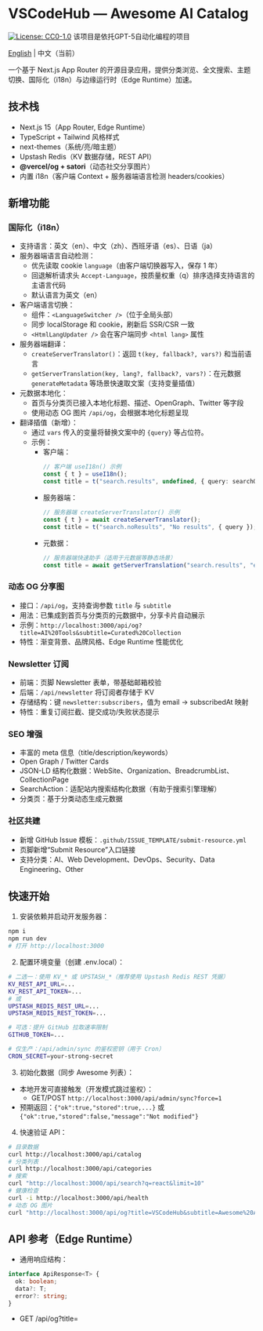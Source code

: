 # VSCodeHub — Awesome AI Catalog
[![License: CC0-1.0](https://img.shields.io/badge/License-CC0_1.0-lightgrey.svg)](https://creativecommons.org/publicdomain/zero/1.0/)
该项目是依托GPT-5自动化编程的项目

[English](./README.md) | 中文（当前）

一个基于 Next.js App Router 的开源目录应用，提供分类浏览、全文搜索、主题切换、国际化（i18n）与边缘运行时（Edge Runtime）加速。

## 技术栈
- Next.js 15（App Router, Edge Runtime）
- TypeScript + Tailwind 风格样式
- next-themes（系统/亮/暗主题）
- Upstash Redis（KV 数据存储，REST API）
- **@vercel/og + satori**（动态社交分享图片）
- 内置 i18n（客户端 Context + 服务器端语言检测 headers/cookies）

## 新增功能
### 国际化（i18n）
- 支持语言：英文（en）、中文（zh）、西班牙语（es）、日语（ja）
- 服务器端语言自动检测：
  - 优先读取 cookie `language`（由客户端切换器写入，保存 1 年）
  - 回退解析请求头 `Accept-Language`，按质量权重（q）排序选择支持语言的主语言代码
  - 默认语言为英文（en）
- 客户端语言切换：
  - 组件：`<LanguageSwitcher />`（位于全局头部）
  - 同步 localStorage 和 cookie，刷新后 SSR/CSR 一致
  - `<HtmlLangUpdater />` 会在客户端同步 `<html lang>` 属性
- 服务器端翻译：
  - `createServerTranslator()`：返回 `t(key, fallback?, vars?)` 和当前语言
  - `getServerTranslation(key, lang?, fallback?, vars?)`：在元数据 `generateMetadata` 等场景快速取文案（支持变量插值）
- 元数据本地化：
  - 首页与分类页已接入本地化标题、描述、OpenGraph、Twitter 等字段
  - 使用动态 OG 图片 `/api/og`，会根据本地化标题呈现
- 翻译插值（新增）：
  - 通过 `vars` 传入的变量将替换文案中的 `{query}` 等占位符。
  - 示例：
    - 客户端：
      ```ts
      // 客户端 useI18n() 示例
      const { t } = useI18n();
      const title = t("search.results", undefined, { query: searchQuery });
      ```
    - 服务器端：
      ```ts
      // 服务器端 createServerTranslator() 示例
      const { t } = await createServerTranslator();
      const title = t("search.noResults", "No results", { query });
      ```
    - 元数据：
      ```ts
      // 服务器端快速助手（适用于元数据等静态场景）
      const title = await getServerTranslation("search.results", "en", undefined, { query: "book" });
      ```

### 动态 OG 分享图
- 接口：`/api/og`，支持查询参数 `title` 与 `subtitle`
- 用法：已集成到首页与分类页的元数据中，分享卡片自动展示
- 示例：`http://localhost:3000/api/og?title=AI%20Tools&subtitle=Curated%20Collection`
- 特性：渐变背景、品牌风格、Edge Runtime 性能优化

### Newsletter 订阅
- 前端：页脚 Newsletter 表单，带基础邮箱校验
- 后端：`/api/newsletter` 将订阅者存储于 KV
- 存储结构：键 `newsletter:subscribers`，值为 email → subscribedAt 映射
- 特性：重复订阅拦截、提交成功/失败状态提示

### SEO 增强
- 丰富的 meta 信息（title/description/keywords）
- Open Graph / Twitter Cards
- JSON-LD 结构化数据：WebSite、Organization、BreadcrumbList、CollectionPage
- SearchAction：适配站内搜索结构化数据（有助于搜索引擎理解）
- 分类页：基于分类动态生成元数据

### 社区共建
- 新增 GitHub Issue 模板：`.github/ISSUE_TEMPLATE/submit-resource.yml`
- 页脚新增“Submit Resource”入口链接
- 支持分类：AI、Web Development、DevOps、Security、Data Engineering、Other

## 快速开始
1. 安装依赖并启动开发服务器：
```bash
npm i
npm run dev
# 打开 http://localhost:3000
```
2. 配置环境变量（创建 .env.local）：
```bash
# 二选一：使用 KV_* 或 UPSTASH_*（推荐使用 Upstash Redis REST 凭据）
KV_REST_API_URL=...
KV_REST_API_TOKEN=...
# 或
UPSTASH_REDIS_REST_URL=...
UPSTASH_REDIS_REST_TOKEN=...

# 可选：提升 GitHub 拉取速率限制
GITHUB_TOKEN=...

# 仅生产：/api/admin/sync 的鉴权密钥（用于 Cron）
CRON_SECRET=your-strong-secret
```
3. 初始化数据（同步 Awesome 列表）：
- 本地开发可直接触发（开发模式跳过鉴权）：
  - GET/POST `http://localhost:3000/api/admin/sync?force=1`
- 预期返回：`{"ok":true,"stored":true,...}` 或 `{"ok":true,"stored":false,"message":"Not modified"}`

4. 快速验证 API：
```bash
# 目录数据
curl http://localhost:3000/api/catalog
# 分类列表
curl http://localhost:3000/api/categories
# 搜索
curl "http://localhost:3000/api/search?q=react&limit=10"
# 健康检查
curl -i http://localhost:3000/api/health
# 动态 OG 图片
curl "http://localhost:3000/api/og?title=VSCodeHub&subtitle=Awesome%20AI%20Catalog"
```

## API 参考（Edge Runtime）
- 通用响应结构：
```ts
interface ApiResponse<T> {
  ok: boolean;
  data?: T;
  error?: string;
}
```

- GET /api/og?title=<title>&subtitle=<subtitle>（新增）
  - 200：返回 1200×630 PNG 图片
  - 用于页面社交分享卡片（已自动集成）

- POST /api/newsletter（新增）
  - Body: `{ email: string }`
  - 200：`{ ok: true, message: "Subscribed successfully" }`
  - 400：`{ ok: false, error: "Invalid email" }`
  - 409：`{ ok: false, error: "Already subscribed" }`

- 其他 API：/api/catalog、/api/categories、/api/search、/api/admin/sync、/api/health 保持不变

## 开发与部署
- 开发脚本：`dev`（Turbopack）、`build`、`start`、`lint`、`test`
- OG 图片：默认在 Edge Runtime 下工作；Vercel 部署开箱即用
- Newsletter：使用 KV 存储，无额外部署配置
- SEO：robots.txt 与 sitemap.xml 从 app 目录生成

## 常见问题（Troubleshooting）
- `/api/catalog` 404：先执行 `/api/admin/sync?force=1` 写入数据
- `/api/health` 503：检查 `KV_REST_API_URL/TOKEN` 或 `UPSTASH_REDIS_REST_URL/TOKEN`
- OG 图片不显示：检查部署是否运行在 Edge Runtime，以及图片 URL 是否正确
- Newsletter 不生效：检查 KV 连接，或打开浏览器控制台查看错误信息
- 页面被标记为“动态渲染”：由于使用了 `headers()/cookies()` 进行语言检测，Next.js 会将相关路由设为动态；这是预期行为
- 测试 i18n：切换语言后刷新页面，检查 `<html lang>`、页面文案、元数据（OG/Twitter）是否已本地化

## 许可
CC0 1.0 Universal（公有领域贡献）

- 简述：尽可能放弃权利，使作品进入公有领域，任何人可自由使用、修改与再分发（无需署名）。
- 说明页（Deed）：https://creativecommons.org/publicdomain/zero/1.0/deed.zh
- 法律文本（Legalcode）：https://creativecommons.org/publicdomain/zero/1.0/legalcode.zh